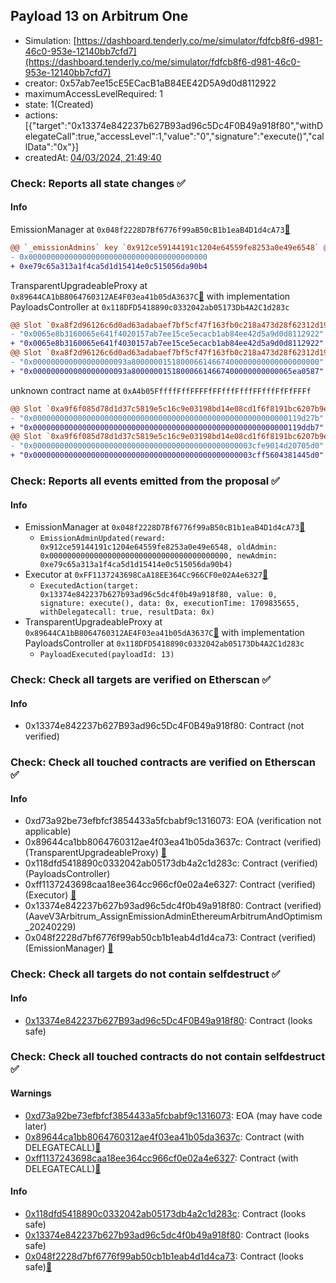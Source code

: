## Payload 13 on Arbitrum One

- Simulation: [https://dashboard.tenderly.co/me/simulator/fdfcb8f6-d981-46c0-953e-12140bb7cfd7](https://dashboard.tenderly.co/me/simulator/fdfcb8f6-d981-46c0-953e-12140bb7cfd7)
- creator: 0x57ab7ee15cE5ECacB1aB84EE42D5A9d0d8112922
- maximumAccessLevelRequired: 1
- state: 1(Created)
- actions: [{"target":"0x13374e842237b627B93ad96c5Dc4F0B49a918f80","withDelegateCall":true,"accessLevel":1,"value":"0","signature":"execute()","callData":"0x"}]
- createdAt: [04/03/2024, 21:49:40](https://arbiscan.io/tx/0x9103eae8c64fd1eebd6fc8991f2f9d8d12925f9c1e9d13a2fe9e2f7da8f37df9)

### Check: Reports all state changes :white_check_mark:

#### Info


EmissionManager at `0x048f2228D7Bf6776f99aB50cB1b1eaB4D1d4cA73`[:ghost:](https://github.com/bgd-labs/aave-address-book "AaveV3Arbitrum.EMISSION_MANAGER")
```diff
@@ `_emissionAdmins` key `0x912ce59144191c1204e64559fe8253a0e49e6548` @@
- 0x0000000000000000000000000000000000000000
+ 0xe79c65a313a1f4ca5d1d15414e0c515056da90b4

```

TransparentUpgradeableProxy at `0x89644CA1bB8064760312AE4F03ea41b05dA3637C`[:ghost:](https://github.com/bgd-labs/aave-address-book "GovernanceV3Arbitrum.PAYLOADS_CONTROLLER") with implementation PayloadsController at `0x118DFD5418890c0332042ab05173Db4A2C1d283c`
```diff
@@ Slot `0xa8f2d96126c6d0ad63adabaef7bf5cf47f163fb0c218a473d28f62312d197bcf` @@
- "0x0065e8b3160065e641f4020157ab7ee15ce5ecacb1ab84ee42d5a9d0d8112922"
+ "0x0065e8b3160065e641f4030157ab7ee15ce5ecacb1ab84ee42d5a9d0d8112922"
@@ Slot `0xa8f2d96126c6d0ad63adabaef7bf5cf47f163fb0c218a473d28f62312d197bd0` @@
- "0x000000000000000000093a800000015180006614667400000000000000000000"
+ "0x000000000000000000093a800000015180006614667400000000000065ea0587"
```

unknown contract name at `0xA4b05FffffFffFFFFfFFfffFfffFFfffFfFfFFFf`
```diff
@@ Slot `0xa9f6f085d78d1d37c5819e5c16c9e03198bd14e08cd1f6f8191bc6207b9e9706` @@
- "0x000000000000000000000000000000000000000000000000000000000119d27b"
+ "0x000000000000000000000000000000000000000000000000000000000119ddb7"
@@ Slot `0xa9f6f085d78d1d37c5819e5c16c9e03198bd14e08cd1f6f8191bc6207b9e970b` @@
- "0x0000000000000000000000000000000000000000000000003cfe9014d20705d0"
+ "0x0000000000000000000000000000000000000000000000003cff5604381445d0"
```


### Check: Reports all events emitted from the proposal :white_check_mark:

#### Info

- EmissionManager at `0x048f2228D7Bf6776f99aB50cB1b1eaB4D1d4cA73`[:ghost:](https://github.com/bgd-labs/aave-address-book "AaveV3Arbitrum.EMISSION_MANAGER")
  - `EmissionAdminUpdated(reward: 0x912ce59144191c1204e64559fe8253a0e49e6548, oldAdmin: 0x0000000000000000000000000000000000000000, newAdmin: 0xe79c65a313a1f4ca5d1d15414e0c515056da90b4)`
- Executor at `0xFF1137243698CaA18EE364Cc966CF0e02A4e6327`[:ghost:](https://github.com/bgd-labs/aave-address-book "AaveV3Arbitrum.ACL_ADMIN, GovernanceV3Arbitrum.EXECUTOR_LVL_1")
  - `ExecutedAction(target: 0x13374e842237b627b93ad96c5dc4f0b49a918f80, value: 0, signature: execute(), data: 0x, executionTime: 1709835655, withDelegatecall: true, resultData: 0x)`
- TransparentUpgradeableProxy at `0x89644CA1bB8064760312AE4F03ea41b05dA3637C`[:ghost:](https://github.com/bgd-labs/aave-address-book "GovernanceV3Arbitrum.PAYLOADS_CONTROLLER") with implementation PayloadsController at `0x118DFD5418890c0332042ab05173Db4A2C1d283c`
  - `PayloadExecuted(payloadId: 13)`

### Check: Check all targets are verified on Etherscan :white_check_mark:

#### Info

- 0x13374e842237b627B93ad96c5Dc4F0B49a918f80: Contract (not verified) 

### Check: Check all touched contracts are verified on Etherscan :white_check_mark:

#### Info

- 0xd73a92be73efbfcf3854433a5fcbabf9c1316073: EOA (verification not applicable)
- 0x89644ca1bb8064760312ae4f03ea41b05da3637c: Contract (verified) (TransparentUpgradeableProxy) [:ghost:](https://github.com/bgd-labs/aave-address-book "GovernanceV3Arbitrum.PAYLOADS_CONTROLLER")
- 0x118dfd5418890c0332042ab05173db4a2c1d283c: Contract (verified) (PayloadsController) 
- 0xff1137243698caa18ee364cc966cf0e02a4e6327: Contract (verified) (Executor) [:ghost:](https://github.com/bgd-labs/aave-address-book "AaveV3Arbitrum.ACL_ADMIN, GovernanceV3Arbitrum.EXECUTOR_LVL_1")
- 0x13374e842237b627b93ad96c5dc4f0b49a918f80: Contract (verified) (AaveV3Arbitrum_AssignEmissionAdminEthereumArbitrumAndOptimism_20240229) 
- 0x048f2228d7bf6776f99ab50cb1b1eab4d1d4ca73: Contract (verified) (EmissionManager) [:ghost:](https://github.com/bgd-labs/aave-address-book "AaveV3Arbitrum.EMISSION_MANAGER")

### Check: Check all targets do not contain selfdestruct :white_check_mark:

#### Info

- [0x13374e842237b627B93ad96c5Dc4F0B49a918f80](https://arbiscan.io/address/0x13374e842237b627B93ad96c5Dc4F0B49a918f80): Contract (looks safe)

### Check: Check all touched contracts do not contain selfdestruct :white_check_mark:

#### Warnings

- [0xd73a92be73efbfcf3854433a5fcbabf9c1316073](https://arbiscan.io/address/0xd73a92be73efbfcf3854433a5fcbabf9c1316073): EOA (may have code later)
- [0x89644ca1bb8064760312ae4f03ea41b05da3637c](https://arbiscan.io/address/0x89644ca1bb8064760312ae4f03ea41b05da3637c): Contract (with DELEGATECALL)[:ghost:](https://github.com/bgd-labs/aave-address-book "GovernanceV3Arbitrum.PAYLOADS_CONTROLLER")
- [0xff1137243698caa18ee364cc966cf0e02a4e6327](https://arbiscan.io/address/0xff1137243698caa18ee364cc966cf0e02a4e6327): Contract (with DELEGATECALL)[:ghost:](https://github.com/bgd-labs/aave-address-book "AaveV3Arbitrum.ACL_ADMIN, GovernanceV3Arbitrum.EXECUTOR_LVL_1")

#### Info

- [0x118dfd5418890c0332042ab05173db4a2c1d283c](https://arbiscan.io/address/0x118dfd5418890c0332042ab05173db4a2c1d283c): Contract (looks safe)
- [0x13374e842237b627b93ad96c5dc4f0b49a918f80](https://arbiscan.io/address/0x13374e842237b627b93ad96c5dc4f0b49a918f80): Contract (looks safe)
- [0x048f2228d7bf6776f99ab50cb1b1eab4d1d4ca73](https://arbiscan.io/address/0x048f2228d7bf6776f99ab50cb1b1eab4d1d4ca73): Contract (looks safe)[:ghost:](https://github.com/bgd-labs/aave-address-book "AaveV3Arbitrum.EMISSION_MANAGER")

